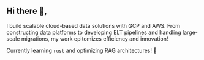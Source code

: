 ## Hi there 👋,

I build scalable cloud-based data solutions with GCP and AWS. From constructing data platforms to developing ELT pipelines and handling large-scale migrations, my work epitomizes efficiency and innovation!

Currently learning `rust` and optimizing RAG architectures! 👀

<!---
zakariahajji/zakariahajji is a ✨ special ✨ repository because its `README.md` (this file) appears on your GitHub profile.
You can click the Preview link to take a look at your changes.
--->
